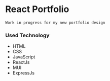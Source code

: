 # React Portfolio

    Work in progress for my new portfolio design

### Used Technology
 - HTML
 - CSS
 - JavaScript
 - ReactJs
 - MUI
 - ExpressJs

